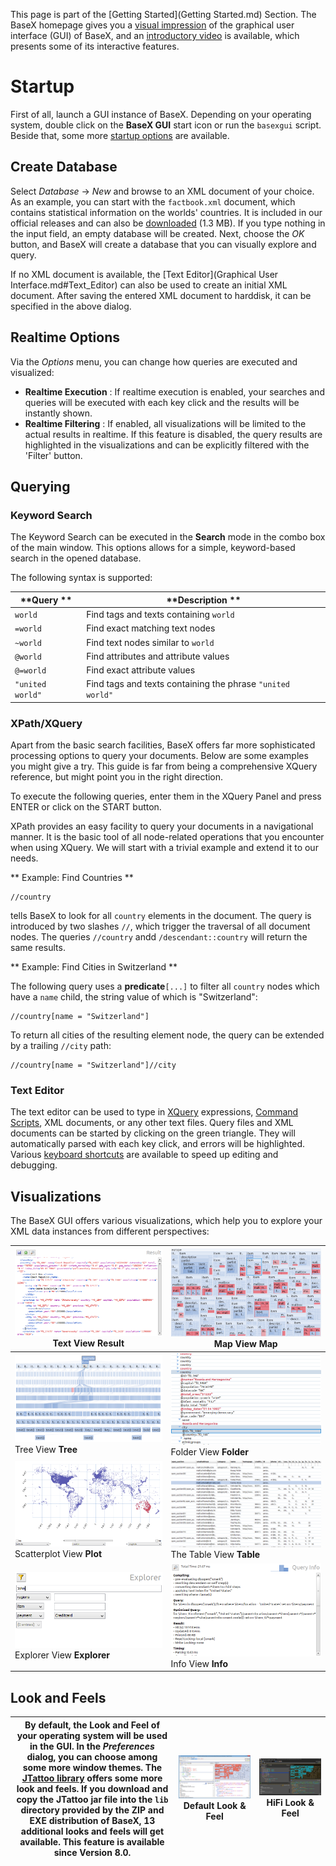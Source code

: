  


 
This page is part of the [Getting Started](Getting Started.md) Section. The BaseX homepage gives you a [visual impression](http://basex.org/products/gui) of the graphical user interface (GUI) of BaseX, and an [introductory video](http://www.youtube.com/watch?v=xILHKGPGaJ4&hd=1) is available, which presents some of its interactive features. 

 
# Startup

First of all, launch a GUI instance of BaseX. Depending on your operating system, double click on the **BaseX GUI** start icon or run the `basexgui` script. Beside that, some more [startup options](.md) are available. 


## Create Database

Select _Database_ → _New_ and browse to an XML document of your choice. As an example, you can start with the `factbook.xml` document, which contains statistical information on the worlds' countries. It is included in our official releases and can also be [downloaded](http://files.basex.org/xml/factbook.xml) (1.3 MB). If you type nothing in the input field, an empty database will be created. Next, choose the _OK_ button, and BaseX will create a database that you can visually explore and query. 


If no XML document is available, the [Text Editor](Graphical User Interface.md#Text_Editor) can also be used to create an initial XML document. After saving the entered XML document to harddisk, it can be specified in the above dialog. 


## Realtime Options

Via the _Options_ menu, you can change how queries are executed and visualized: 

 * **Realtime Execution** : If realtime execution is enabled, your searches and queries will be executed with each key click and the results will be instantly shown. 
 * **Realtime Filtering** : If enabled, all visualizations will be limited to the actual results in realtime. If this feature is disabled, the query results are highlighted in the visualizations and can be explicitly filtered with the 'Filter' button. 

## Querying

### Keyword Search

The Keyword Search can be executed in the **Search** mode in the combo box of the main window. This options allows for a simple, keyword-based search in the opened database. 


The following syntax is supported: 


**Query ** | **Description **
---------- | ----------------
`world` | Find tags and texts containing `world`
`=world` | Find exact matching text nodes 
`~world` | Find text nodes similar to `world`
`@world` | Find attributes and attribute values 
`@=world` | Find exact attribute values 
`"united world"` | Find tags and texts containing the phrase `"united world"`

### XPath/XQuery

Apart from the basic search facilities, BaseX offers far more sophisticated processing options to query your documents. Below are some examples you might give a try. This guide is far from being a comprehensive XQuery reference, but might point you in the right direction. 


To execute the following queries, enter them in the XQuery Panel and press ENTER or click on the START button. 


XPath provides an easy facility to query your documents in a navigational manner. It is the basic tool of all node-related operations that you encounter when using XQuery. We will start with a trivial example and extend it to our needs. 


** Example: Find Countries **


    //country


tells BaseX to look for all `country` elements in the document. The query is introduced by two slashes `//`, which trigger the traversal of all document nodes. The queries `//country` andd `/descendant::country` will return the same results. 


** Example: Find Cities in Switzerland **


The following query uses a **predicate**`[...]` to filter all `country` nodes which have a `name` child, the string value of which is "Switzerland": 


    //country[name = "Switzerland"]


To return all cities of the resulting element node, the query can be extended by a trailing `//city` path: 


    //country[name = "Switzerland"]//city


### Text Editor

The text editor can be used to type in [XQuery](XQuery.md) expressions, [Command Scripts](Commands.md#Basics), XML documents, or any other text files. Query files and XML documents can be started by clicking on the green triangle. They will automatically parsed with each key click, and errors will be highlighted. Various [keyboard shortcuts](Shortcuts.md) are available to speed up editing and debugging. 


## Visualizations

The BaseX GUI offers various visualizations, which help you to explore your XML data instances from different perspectives: 


![Result.png](img/Result.png)Text View **Result** | ![Map.png](img/Map.png)Map View **Map**
------------------------------------------------- | ---------------------------------------
![Tree.png](img/Tree.png)Tree View **Tree** | ![Folder.png](img/Folder.png)Folder View **Folder**
![Scatterplot.png](img/Scatterplot.png)Scatterplot View **Plot** | ![Table.png](img/Table.png)The Table View **Table**
![Explorer.png](img/Explorer.png)Explorer View **Explorer** | ![InfoView.png](img/InfoView.png)Info View **Info**

## Look and Feels

 By default, the Look and Feel of your operating system will be used in the GUI. In the _Preferences_ dialog, you can choose among some more window themes. The [JTattoo library](http://www.jtattoo.net/ScreenShots.html) offers some more look and feels. If you download and copy the JTattoo jar file into the `lib` directory provided by the ZIP and EXE distribution of BaseX, 13 additional looks and feels will get available. This feature is available since Version 8.0.  | ![Defaultlaf.png](img/Defaultlaf.png)Default Look & Feel | ![Hifilaf.png](img/Hifilaf.png)HiFi Look & Feel
------------------------------------------------------------------------------------------------------------------------------------------------------------------------------------------------------------------------------------------------------------------------------------------------------------------------------------------------------------------------------------------------------------------------------------------------------------------------------------- | -------------------------------------------------------- | -----------------------------------------------
